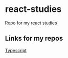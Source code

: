 # react-studies
Repo for my react studies

## Links for my repos

[Typescript](https://typescript-brunodhr.surge.sh/)
